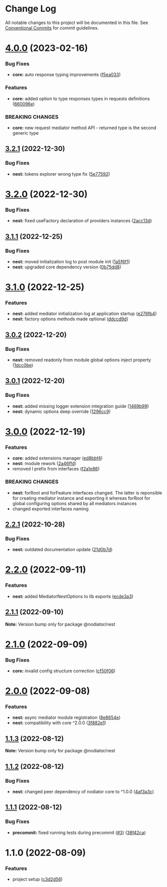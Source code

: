 # Change Log

All notable changes to this project will be documented in this file.
See [Conventional Commits](https://conventionalcommits.org) for commit guidelines.

# [4.0.0](https://github.com/Matii96/nodiator/compare/v3.2.1...v4.0.0) (2023-02-16)

### Bug Fixes

- **core:** auto response typing improvements ([f5ea033](https://github.com/Matii96/nodiator/commit/f5ea033f63dac8cc648b30dba4a13b74fe47a7f1))

### Features

- **core:** added option to type responses types in requests definitions ([660096e](https://github.com/Matii96/nodiator/commit/660096e1dd6b41d092161fadba29aa6bb2bf3250))

### BREAKING CHANGES

- **core:** new request mediator method API - returned type is the second generic type

## [3.2.1](https://github.com/Matii96/nodiator/compare/v3.2.0...v3.2.1) (2022-12-30)

### Bug Fixes

- **nest:** tokens explorer wrong type fix ([5e77592](https://github.com/Matii96/nodiator/commit/5e775923e9d7912324c5ba23af7274c9f6e2d3b9))

# [3.2.0](https://github.com/Matii96/nodiator/compare/v3.1.1...v3.2.0) (2022-12-30)

### Bug Fixes

- **nest:** fixed useFactory declaration of providers instances ([2acc13d](https://github.com/Matii96/nodiator/commit/2acc13df50c31ccd2a803548f257d897330bb76d))

## [3.1.1](https://github.com/Matii96/nodiator/compare/v3.1.0...v3.1.1) (2022-12-25)

### Bug Fixes

- **nest:** moved initialization log to post module init ([1a5f6f1](https://github.com/Matii96/nodiator/commit/1a5f6f1ed8a0a596f65dd92d9efd4210de677538))
- **nest:** upgraded core dependency version ([0b75dd8](https://github.com/Matii96/nodiator/commit/0b75dd814238cc15321c0d798baf863a712c17d1))

# [3.1.0](https://github.com/Matii96/nodiator/compare/v3.0.2...v3.1.0) (2022-12-25)

### Features

- **nest:** added mediator initialization log at application startup ([e276fb4](https://github.com/Matii96/nodiator/commit/e276fb44577243c9debf78c82273a3bf827f91a5))
- **nest:** factory options methods made optional ([ddccd9d](https://github.com/Matii96/nodiator/commit/ddccd9db85848c5dcd4405394d3afd0a226f0a1d))

## [3.0.2](https://github.com/Matii96/nodiator/compare/v3.0.1...v3.0.2) (2022-12-20)

### Bug Fixes

- **nest:** removed readonly from module global options inject property ([1dcc0be](https://github.com/Matii96/nodiator/commit/1dcc0be1857c399854f419477d9be3af25ade65a))

## [3.0.1](https://github.com/Matii96/nodiator/compare/v3.0.0...v3.0.1) (2022-12-20)

### Bug Fixes

- **nest:** added missing logger extension integration guide ([1469b99](https://github.com/Matii96/nodiator/commit/1469b996cc279d2b6176cf02fbfdcb65a416bed8))
- **nest:** dynamic options deep override ([1296cc9](https://github.com/Matii96/nodiator/commit/1296cc99b30979bfd5dd0344faba901bf9f85806))

# [3.0.0](https://github.com/Matii96/nodiator/compare/v2.2.1...v3.0.0) (2022-12-19)

### Features

- **core:** added extensions manager ([ed8bbf4](https://github.com/Matii96/nodiator/commit/ed8bbf48291754dcdb65235b54f52232cbcabb8e))
- **nest:** module rework ([2a46ffd](https://github.com/Matii96/nodiator/commit/2a46ffde4db1dd863168e141250aaed5506b8aca))
- removed I prefix from interfaces ([f2a1e86](https://github.com/Matii96/nodiator/commit/f2a1e86eaaf59c506a920d6ecdfbd9ee0767304f))

### BREAKING CHANGES

- **nest:** forRoot and forFeature interfaces changed. The latter is reponsible for creating
  mediator instance and exporting it whereas forRoot for global configuring options shared by all
  mediators instances
- changed exported interfaces naming

## [2.2.1](https://github.com/Matii96/nodiator/compare/v2.2.0...v2.2.1) (2022-10-28)

### Bug Fixes

- **nest:** outdated documentation update ([21d0b7d](https://github.com/Matii96/nodiator/commit/21d0b7d0cde79e9877a09e537f8afde4c3605a97))

# [2.2.0](https://github.com/Matii96/nodiator/compare/v2.1.1...v2.2.0) (2022-09-11)

### Features

- **nest:** added MediatorNestOptions to lib exports ([ecde3a3](https://github.com/Matii96/nodiator/commit/ecde3a3ec7d4ec681be5ee607cc834c1b299f735))

## [2.1.1](https://github.com/Matii96/nodiator/compare/v2.1.0...v2.1.1) (2022-09-10)

**Note:** Version bump only for package @nodiator/nest

# [2.1.0](https://github.com/Matii96/nodiator/compare/v2.0.0...v2.1.0) (2022-09-09)

### Bug Fixes

- **core:** invalid config structure correction ([cf50f06](https://github.com/Matii96/nodiator/commit/cf50f06894b3d82c464f61d8d8a475d8d54cb16a))

# [2.0.0](https://github.com/Matii96/nodiator/compare/v1.1.3...v2.0.0) (2022-09-08)

### Features

- **nest:** async mediator module registration ([8e8654e](https://github.com/Matii96/nodiator/commit/8e8654ede473c611ce825de3ebd01b8c33f1d454))
- **nest:** compatibility with core ^2.0.0 ([3f882e1](https://github.com/Matii96/nodiator/commit/3f882e1371650780cbb72ca77ae6e3690b94392f))

## [1.1.3](https://github.com/Matii96/nodiator/compare/v1.1.2...v1.1.3) (2022-08-12)

**Note:** Version bump only for package @nodiator/nest

## [1.1.2](https://github.com/Matii96/nodiator/compare/v1.1.1...v1.1.2) (2022-08-12)

### Bug Fixes

- **nest:** changed peer dependency of nodiator core to ^1.0.0 ([4af3a3c](https://github.com/Matii96/nodiator/commit/4af3a3ca1105acea6a3cbda57cd27ce5229bf9b9))

## [1.1.1](https://github.com/Matii96/nodiator/compare/v1.1.0...v1.1.1) (2022-08-12)

### Bug Fixes

- **precommit:** fixed running tests during precommit ([#3](https://github.com/Matii96/nodiator/issues/3)) ([38f42ca](https://github.com/Matii96/nodiator/commit/38f42cac6b910393f57d42ec1a436027b1a02801))

# 1.1.0 (2022-08-09)

### Features

- project setup ([c3d2d56](https://github.com/Matii96/nodiator/commit/c3d2d56fd23fc795f4bda1d2818f53a94c73b860))
